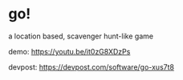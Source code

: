 # go!
a location based, scavenger hunt-like game

demo: https://youtu.be/it0zG8XDzPs

devpost: https://devpost.com/software/go-xus7t8

